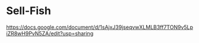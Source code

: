# Sell-Fish

https://docs.google.com/document/d/1sAjxJ39jseqvwXLMLB3ff7TON9v5LpiZR8wH9PvN5ZA/edit?usp=sharing